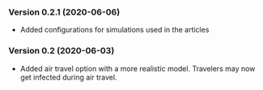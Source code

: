 ### Version 0.2.1 (2020-06-06)
- Added configurations for simulations used in the articles

### Version 0.2 (2020-06-03)
- Added air travel option with a more realistic model. Travelers may now get infected during air travel.